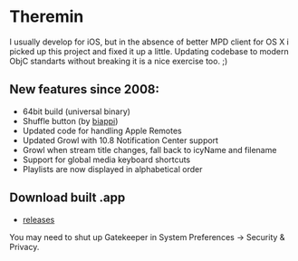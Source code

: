 Theremin
========
I usually develop for iOS, but in the absence of better MPD client for OS X i picked up this project and fixed it up a little. Updating codebase to modern ObjC standarts without breaking it is a nice exercise too. ;)

New features since 2008:
------------------------
* 64bit build (universal binary)
* Shuffle button (by [biappi](https://github.com/biappi))
* Updated code for handling Apple Remotes
* Updated Growl with 10.8 Notification Center support
* Growl when stream title changes, fall back to icyName and filename
* Support for global media keyboard shortcuts
* Playlists are now displayed in alphabetical order

Download built .app
-------------------
* [releases](https://github.com/kampfgnu/Theremin/releases)

You may need to shut up Gatekeeper in System Preferences -> Security & Privacy.

